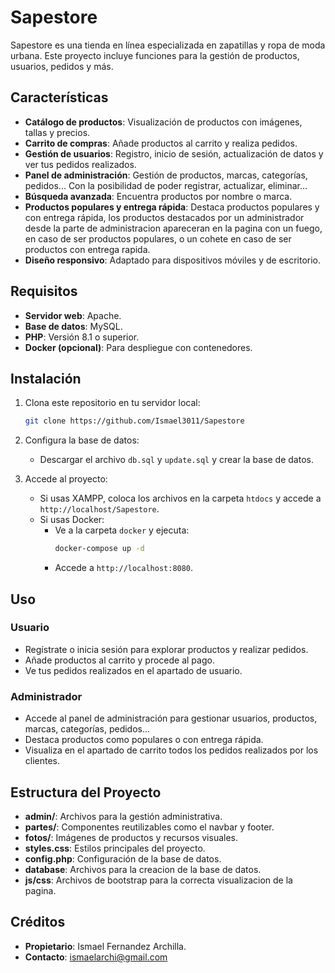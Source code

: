# Sapestore

Sapestore es una tienda en línea especializada en zapatillas y ropa de moda urbana. Este proyecto incluye funciones para la gestión de productos, usuarios, pedidos y más.

## Características

- **Catálogo de productos**: Visualización de productos con imágenes, tallas y precios.
- **Carrito de compras**: Añade productos al carrito y realiza pedidos.
- **Gestión de usuarios**: Registro, inicio de sesión, actualización de datos y ver tus pedidos realizados.
- **Panel de administración**: Gestión de productos, marcas, categorías, pedidos... Con la posibilidad de poder registrar, actualizar, eliminar...
- **Búsqueda avanzada**: Encuentra productos por nombre o marca.
- **Productos populares y entrega rápida**: Destaca productos populares y con entrega rápida, los productos destacados por un administrador desde la parte de administracion apareceran en la pagina con un fuego, en caso de ser productos populares, o un cohete en caso de ser productos con entrega rapida.
- **Diseño responsivo**: Adaptado para dispositivos móviles y de escritorio.

## Requisitos

- **Servidor web**: Apache.
- **Base de datos**: MySQL.
- **PHP**: Versión 8.1 o superior.
- **Docker (opcional)**: Para despliegue con contenedores.

## Instalación

1. Clona este repositorio en tu servidor local:
   ```bash
   git clone https://github.com/Ismael3011/Sapestore
   ```
2. Configura la base de datos:
   - Descargar el archivo `db.sql` y `update.sql` y crear la base de datos.

3. Accede al proyecto:
   - Si usas XAMPP, coloca los archivos en la carpeta `htdocs` y accede a `http://localhost/Sapestore`.
   - Si usas Docker:
     - Ve a la carpeta `docker` y ejecuta:
       ```bash
       docker-compose up -d
       ```
     - Accede a `http://localhost:8080`.

## Uso

### Usuario
- Regístrate o inicia sesión para explorar productos y realizar pedidos.
- Añade productos al carrito y procede al pago.
- Ve tus pedidos realizados en el apartado de usuario.

### Administrador
- Accede al panel de administración para gestionar usuarios, productos, marcas, categorías, pedidos...
- Destaca productos como populares o con entrega rápida.
- Visualiza en el apartado de carrito todos los pedidos realizados por los clientes.

## Estructura del Proyecto

- **admin/**: Archivos para la gestión administrativa.
- **partes/**: Componentes reutilizables como el navbar y footer.
- **fotos/**: Imágenes de productos y recursos visuales.
- **styles.css**: Estilos principales del proyecto.
- **config.php**: Configuración de la base de datos.
- **database**: Archivos para la creacion de la base de datos.
- **js/css**: Archivos de bootstrap para la correcta visualizacion de la pagina.

## Créditos

- **Propietario**: Ismael Fernandez Archilla.
- **Contacto**: [ismaelarchi@gmail.com](mailto:ismaelarchi@gmail.com)
